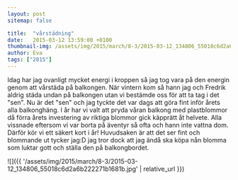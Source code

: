 ```yaml
---
layout: post
sitemap: false

title:  "vårstädning"
date:   2015-03-12 13:59:00 +0100
thumbnail-img: /assets/img/2015/march/8-3/2015-03-12_134806_55018c6d2a6b222271b1681b.jpg
author: Eva
tags: ["2015"]
---
```


Idag har jag ovanligt mycket energi i kroppen så jag tog vara på den energin genom att vårstäda på balkongen. När vintern kom så hann jag och Fredrik aldrig städa undan på balkongen utan vi bestämde oss för att ta tag i det "sen". Nu är det "sen" och jag tyckte det var dags att göra fint inför årets alla balkonghäng. I år har vi valt att pryda våran balkong med plastblommor då förra årets investering av riktiga blommor gick käpprätt åt helvete. Alla vissnade eftersom vi var borta på äventyr så ofta och hann inte vattna dom. Därför kör vi ett säkert kort i år! Huvudsaken är att det ser fint och blommande ut tycker jag:D jag tror dock att jag ändå ska köpa nån blomma som luktar gott och ställa den på balkongbordet.

![]({{ '/assets/img/2015/march/8-3/2015-03-12_134806_55018c6d2a6b222271b1681b.jpg'  | relative_url }})


